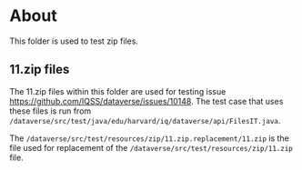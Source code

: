 # About

This folder is used to test zip files.

## 11.zip files

The 11.zip files within this folder are used for testing issue https://github.com/IQSS/dataverse/issues/10148. The test case that uses these files is run from `/dataverse/src/test/java/edu/harvard/iq/dataverse/api/FilesIT.java`.

The `/dataverse/src/test/resources/zip/11.zip.replacement/11.zip` is the file used for replacement of the `/dataverse/src/test/resources/zip/11.zip` file.